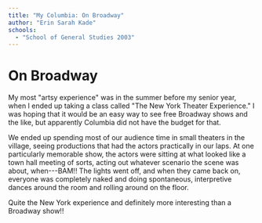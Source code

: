 ```yaml
---
title: "My Columbia: On Broadway"
author: "Erin Sarah Kade"
schools:
  - "School of General Studies 2003"
---
```


# On Broadway

My most "artsy experience" was in the summer before my senior year, when I ended up taking a class called "The New York Theater Experience."  I was hoping that it would be an easy way to see free Broadway shows and the like, but apparently Columbia did not have the budget for that.

We ended up spending most of our audience time in small theaters in the village, seeing productions that had the actors practically in our laps.  At one particularly memorable show, the actors were sitting at what looked like a town hall meeting of sorts, acting out whatever scenario the scene was about, when---BAM!!  The lights went off, and when they came back on, everyone was completely naked and doing spontaneous, interpretive dances around the room and rolling around on the floor.

Quite the New York experience and definitely more interesting than a Broadway show!!
